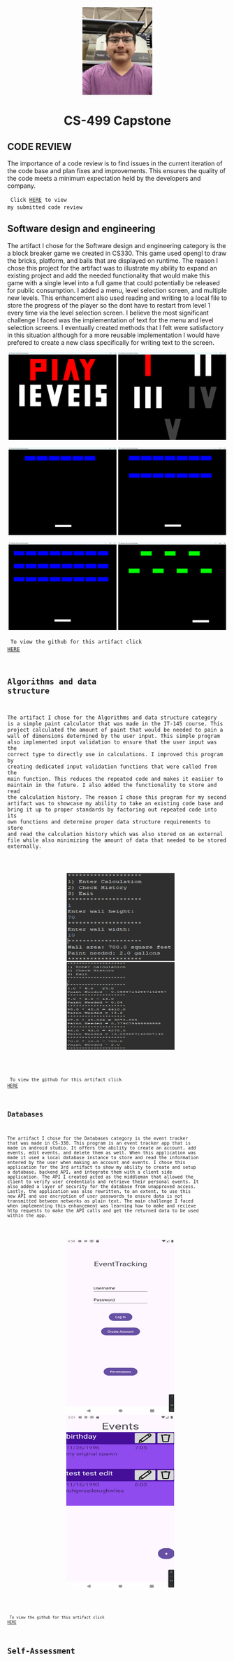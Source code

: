 <center>
  <img src="profile.jpg" height=200 width=160>
</center>

# <center> CS-499 Capstone </center>

## CODE REVIEW

The importance  of a code review is to find issues in the current iteration of the code base and plan fixes and improvements. This ensures the quality of the code meets a minimum expectation held by the developers and company.

<code> Click <a href="https://youtu.be/OiC7sfO8AtQ">HERE</a> to view my submitted code review </code>

## Software design and engineering

The artifact I chose for the Software design and engineering category is the a block breaker game we created in CS330. This game used opengl to draw the bricks, platform, and balls that are displayed on runtime. The reason I chose this project for the artifact was to illustrate my ability to expand an existing project and add the needed functionality that would make this game with a single level into a full game that could potentially be released for public consumption. I added a menu, level selection screen, and multiple new levels. This enhancement also used reading and writing to a local file to store the progress of the player so the dont have to restart from level 1 every time via the level selection screen. I believe the most significant challenge I faced was the implementation of text for the menu and level selection screens. I eventually created methods that I felt were satisfactory in this situation although for a more reusable implementation I would have prefered to create a new class specifically for writing text to the screen. 

<p align="middle">
  <img src="A1P1.png" height=200 width="49%" />
  <img src="A1P2.png" height=200 width="49%" />
</p>
<p align="middle">
  <img src="A1P3.png" height=200 width="49%" />
  <img src="A1P4.png" height=200 width="49%" />
</p>
<p align="middle">
  <img src="A1P5.png" height=200 width="49%" />
  <img src="A1P6.png" height=200 width="49%" />
</p>


<code> To view the github for this artifact click <a href="https://github.com/dvSNHU/dvSNHU.github.io/tree/main/Artifacts/1">HERE</a>

## Algorithms and data structure

The artifact I chose for the Algorithms and data structure category is a simple paint calculator that was made in the IT-145 course. This project calculated the amount of paint that would be needed to pain a wall of dimensions determined by the user input. This simple program also implemented input validation to ensure that the user input was the correct type to directly use in calculations. I improved this program by creating dedicated input validation functions that were called from the main function. This reduces the repeated code and makes it easiier to maintain in the future. I also added the functionality to store and read the calculation history. The reason I chose this program for my second artifact was to showcase my ability to take an existing code base and bring it up to proper standards by factoring out repeated code into its own functions and determine proper data structure requirements to store and read the calculation history which was also stored on an external file while also minimizing the amount of data that needed to be stored externally.

<p align="middle">
  <img src="A2P1.png" height=200 width="49%">
  <img src="A2P2.png" height=200 width="49%">
</p>

<code> To view the github for this artifact click <a href="https://github.com/dvSNHU/dvSNHU.github.io/tree/main/Artifacts/2">HERE</a>

## Databases

The artifact I chose for the Databases category is the event tracker that was made in CS-330. This program is an event tracker app that is made in android studio. It offers the ability to create an account, add events, edit events, and delete them as well. When this application was made it used a local database instance to store and read the information entered by the user when making an account and events. I chose this application for the 3rd artifact to show my ability to create and setup a database, backend API, and integrate them with a client side application. The API I created acted as the middleman that allowed the client to verify user credentials and retrieve their personal events. It also added a layer of security for the database from unapproved access. Lastly, the application was also rewritten, to an extent, to use this new API and use encryption of user passwords to ensure data is not transmitted between networks as plain text. The main challenge I faced when implementing this enhancement was learning how to make and recieve http requests to make the API calls and get the returned data to be used within the app.

<p align="middle">
  <img src="A3P1.png" height=400 width="49%">
  <img src="A3P2.png" height=400 width="49%">
</p>

<code> To view the github for this artifact click <a href="https://github.com/dvSNHU/dvSNHU.github.io/tree/main/Artifacts/3">HERE</a>

# Self-Assessment














